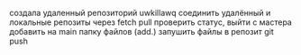 создала удаленный репозиторий uwkillawq
соединить удалённый и локальные репозиты через fetch pull 
проверить статус, выйти с мастера
добавить на main папку файлов (add.)
запушить файлы в репозит git push
